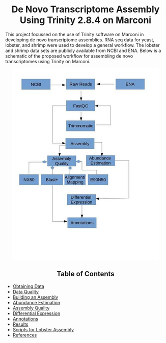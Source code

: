 
<h1 align="center"> De Novo Transcriptome Assembly Using Trinity 2.8.4 on Marconi</h1>
This project focussed on the use of Trinity software on Marconi in developing de novo transcriptome assemblies.  RNA seq data for yeast, lobster, and shrimp were used to develop a general workflow.  The lobster and shrimp data sets are publicly available from NCBI and ENA. Below is a schematic of the proposed workflow for assembling de novo transcriptomes using Trinity on Marconi.

<p align="center">
  <img src="images/trinity.jpg" alt="Workflow"> 
</p>

<h2 align="center">Table of Contents</h2>

* [Obtaining Data](data.md)
* [Data Quality](dataqc.md)
* [Building an Assembly](assembly.md)
* [Abundance Estimation](abundance.md)
* [Assembly Quality](assemblyqc.md)
* [Differential Expression](DE.md)
* [Annotations](annotations.md)
* [Results](results.md)
* [Scripts for Lobster Assembly](Lobster_Scripts.md)
* [References](references.md)
